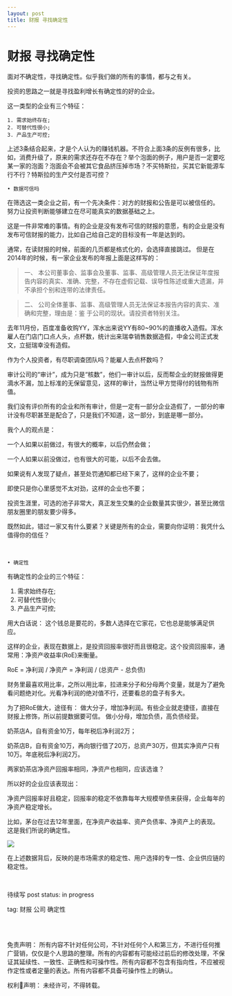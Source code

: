 ```yaml
---
layout: post
title: 财报 寻找确定性
---
```


# 财报 寻找确定性

面对不确定性，寻找确定性。似乎我们做的所有的事情，都与之有关。

投资的思路之一就是寻找盈利增长有确定性的好的企业。

这一类型的企业有三个特征：

	1. 需求始终存在;
	2. 可替代性很小;
	3. 产品生产可控;

上述3条结合起来，才是个人认为的赚钱机器。不符合上面3条的反例有很多，比如，消费升级了，原来的需求还存在不存在？举个泡面的例子，用户是否一定要吃某一家的泡面？泡面会不会被其它食品挤压掉市场？不买特斯拉，买其它新能源车行不行？特斯拉的生产交付是否可控？

	• 数据可信吗

在筛选这一类企业之前，有一个先决条件：对方的财报和公告是可以被信任的。
努力让投资判断能够建立在尽可能真实的数据基础之上。

这是一件非常难的事情。有的企业是没有发布可信的财报的意愿，有的企业是没有发布可信财报的能力，比如自己给自己定的目标没有一年是达到的。

通常，在读财报的时候，前面的几页都是格式化的，会选择直接跳过。
但是在2014年的时候，有一家企业发布的年报上面是这样写的：

>一、 本公司董事会、监事会及董事、监事、高级管理人员无法保证年度报告内容的真实、准确、完整，不存在虚假记载、误导性陈述或重大遗漏，并不承担个别和连带的法律责任。

>二、 公司全体董事、监事、高级管理人员无法保证本报告内容的真实、准确和完整，理由是：鉴
     于公司的现状。请投资者特别关注。

去年11月份，百度准备收购YY，浑水出来说YY有80~90%的直播收入造假。浑水雇人在门店门口点人头，点杯数，统计出来瑞幸销售数据造假，中金公司正式发文，立挺瑞幸没有造假。

作为个人投资者，有尽职调查团队吗？能雇人去点杯数吗？

审计公司的“审计”，成为只是“核数”，他们一审计以后，反而帮企业的财报做得更滴水不漏，加上标准的无保留意见，这样的审计，当然让甲方觉得付的钱物有所值。

我们没有评价所有的企业和所有审计，但是一定有一部分企业造假了，一部分的审计没有尽职甚至是配合了，只是我们不知道，这一部分，到底是哪一部分。

我个人的观点是：

一个人如果以前做过，有很大的概率，以后仍然会做；

一个人如果以前没做过，也有很大的可能，以后不会去做。

如果说有人发现了疑点，甚至处罚通知都已经下来了，这样的企业不要；

即使只是你心里感觉不太对劲，这样的企业也不要；

投资生涯里，可选的池子非常大，真正发生交集的企业数量其实很少，甚至比微信朋友圈里的朋友要少得多。

既然如此，错过一家又有什么要紧？关键是所有的企业，需要向你证明：我凭什么值得你的信任？

<br>


	• 确定性

有确定性的企业的三个特征：
1. 需求始终存在;
2. 可替代性很小;
3. 产品生产可控;

用大白话说：
这个钱总是要花的，多数人选择在它家花，它也总是能够满足供应。

这样的企业，表现在数据上，是投资回报率很好而且很稳定。这个投资回报率，通常用：净资产收益率(RoE)来衡量。

RoE = 净利润 / 净资产 = 净利润 / (总资产 - 总负债)

财务里最喜欢用比率，之所以用比率，拉进来分子和分母两个变量，就是为了避免看问题绝对化。光看净利润的绝对值不行，还要看总的盘子有多大。

为了把RoE做大，途径有：
做大分子，增加净利润。有些企业就走捷径，直接在财报上修饰，所以前提数据要可信。
做小分母，增加负债，高负债经营。

奶茶店A，自有资金10万，每年税后净利润2万；

奶茶店B，自有资金10万，再向银行借了20万，总资产30万，但其实净资产只有10万。年底税后净利润2万。

两家奶茶店净资产回报率相同，净资产也相同，应该选谁？

所以好的企业应该表现出：

净资产回报率好且稳定，回报率的稳定不依靠每年大规模举债来获得，企业每年的净资产稳定增长。

比如，茅台在过去12年里面，在净资产收益率、资产负债率、净资产上的表现。
这是我们所说的确定性。

<img src="{{site.url}}/img/financial_report_002.jpg">

在上述数据背后，反映的是市场需求的稳定性、用户选择的专一性、企业供应链的稳定性。





<br>

待续写
post status: in progress

tag: 财报 公司 确定性

<br>
<br>

免责声明：
所有内容不针对任何公司，不针对任何个人和第三方，不进行任何推广营销，仅仅是个人思路的整理。所有的内容都有可能经过前后的修改处理，不保证其延续性、一致性、正确性和可操作性。所有内容都不包含有指向性，不应被视作定性或者定量的表达。所有内容都不具备可操作性上的确认。

权利声明：
未经许可，不得转载。